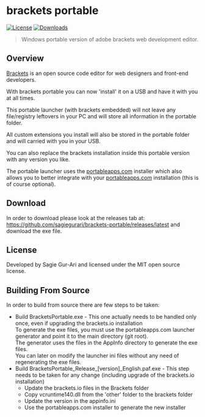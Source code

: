 # brackets portable

[![License](https://img.shields.io/badge/license-MIT-blue.svg)](https://github.com/sagiegurari/brackets-portable/blob/master/LICENSE) [![Downloads](https://img.shields.io/github/downloads/sagiegurari/brackets-portable/total.svg)](https://github.com/sagiegurari/brackets-portable/releases/latest)

> Windows portable version of adobe brackets web development editor.

## Overview

[Brackets](http://brackets.io/) is an open source code editor for web designers and front-end developers.

With brackets portable you can now 'install' it on a USB and have it with you at all times.

This portable launcher (with brackets embedded) will not leave any file/registry leftovers in your PC and will store all information in the portable folder.

All custom extensions you install will also be stored in the portable folder and will carried with you in your USB.

You can also replace the brackets installation inside this portable version with any version you like.

The portable launcher uses the [portableapps.com](http://portableapps.com/) installer which also allows you to better integrate with your [portableapps.com](http://portableapps.com/) installation (this is of course optional).

## Download

In order to download please look at the releases tab at: https://github.com/sagiegurari/brackets-portable/releases/latest and download the exe file.

## License

Developed by Sagie Gur-Ari and licensed under the MIT open source license.

## Building From Source

In order to build from source there are few steps to be taken:
* Build BracketsPortable.exe - This one actually needs to be handled only once, even if upgrading the brackets.io installation<br>To generate the exe files, you must use the portableapps.com launcher generator and point it to the main directory (git root).<br>The generator uses the files in the AppInfo directory to generate the exe files.<br>You can later on modify the launcher ini files without any need of regenerating the exe files.
* Build BracketsPortable_Release_[version]_English.paf.exe - This step needs to be taken for any change (including upgrade of the brackets.io installation)
  * Update the brackets.io files in the Brackets folder
  * Copy vcruntime140.dll from the 'other' folder to the brackets folder 
  * Update the version in the appinfo.ini
  * Use the portableapps.com installer to generate the new installer
